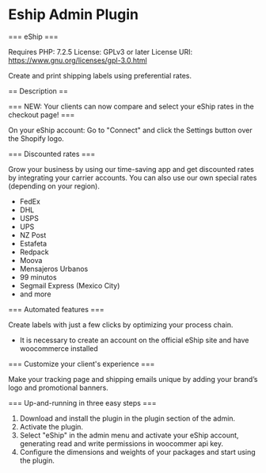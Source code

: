 # Eship Admin Plugin

=== eShip ===

Requires PHP: 7.2.5
License: GPLv3 or later
License URI: https://www.gnu.org/licenses/gpl-3.0.html

Create and print shipping labels using preferential rates.

== Description ==

=== NEW: Your clients can now compare and select your eShip rates in the checkout page! ===

On your eShip account: Go to "Connect" and click the Settings button over the Shopify logo.

=== Discounted rates ===

Grow your business by using our time-saving app and get discounted rates by integrating your carrier accounts. You can also use our own special rates (depending on your region).

* FedEx
* DHL
* USPS
* UPS
* NZ Post
* Estafeta
* Redpack
* Moova
* Mensajeros Urbanos
* 99 minutos
* Segmail Express (Mexico City)
* and more

=== Automated features ===

Create labels with just a few clicks by optimizing your process chain.

* It is necessary to create an account on the official eShip site and have woocommerce installed

=== Customize your client's experience ===

Make your tracking page and shipping emails unique by adding your brand’s logo and promotional banners.

===  Up-and-running in three easy steps ===

1. Download and install the plugin in the plugin section of the admin.
2. Activate the plugin.
3. Select "eShip" in the admin menu and activate your eShip account, generating read and write permissions in woocommer api key.
4. Configure the dimensions and weights of your packages and start using the plugin.
